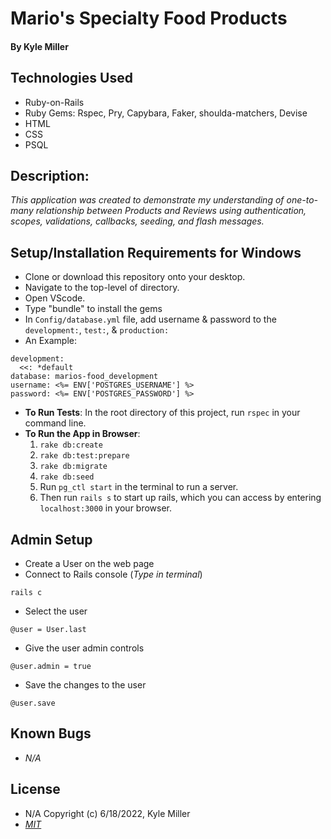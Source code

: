 # Mario's Specialty Food Products

#### By Kyle Miller

## Technologies Used

* Ruby-on-Rails
* Ruby Gems: Rspec, Pry, Capybara, Faker, shoulda-matchers, Devise 
* HTML
* CSS
* PSQL 

## Description:
_This application was created to demonstrate my understanding of one-to-many relationship between Products and Reviews using authentication, scopes, validations, callbacks, seeding, and flash messages._

## Setup/Installation Requirements for Windows

* Clone or download this repository onto your desktop.
* Navigate to the top-level of directory.
* Open VScode.
* Type "bundle" to install the gems
* In `Config/database.yml` file, add username & password to the `development:`, `test:`, & `production:`
* An Example:  
```
development:
  <<: *default
database: marios-food_development
username: <%= ENV['POSTGRES_USERNAME'] %> 
password: <%= ENV['POSTGRES_PASSWORD'] %> 
```
* **To Run Tests**: In the root directory of this project, run `rspec` in your command line.
* **To Run the App in Browser**: 
  1. `rake db:create`
  2. `rake db:test:prepare`
  3. `rake db:migrate`
  4. `rake db:seed`
  5. Run `pg_ctl start` in the terminal to run a server. 
  6. Then run `rails s` to start up rails, which you can access by entering `localhost:3000` in your browser.

## Admin Setup 
* Create a User on the web page
* Connect to Rails console (_Type in terminal_)
```
rails c
```
* Select the user
```
@user = User.last
```
* Give the user admin controls
```
@user.admin = true
```
* Save the changes to the user
```
@user.save
```
## Known Bugs

- _N/A_

## License

- N/A Copyright (c) 6/18/2022, Kyle Miller
- _[MIT](https://opensource.org/licenses/MIT)_